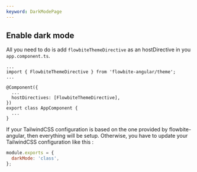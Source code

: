 ```yaml
---
keyword: DarkModePage
---
```


## Enable dark mode

All you need to do is add `flowbiteThemeDirective` as an hostDirective in you `app.component.ts`.

```angular-ts
...
import { FlowbiteThemeDirective } from 'flowbite-angular/theme';
...

@Component({
  ...
  hostDirectives: [FlowbiteThemeDirective],
})
export class AppComponent {
  ...
}
```

If your TailwindCSS configuration is based on the one provided by flowbite-angular, then everything
will be setup. Otherwise, you have to update your TailwindCSS configuration like this :

```javascript
module.exports = {
  darkMode: 'class',
};
```
